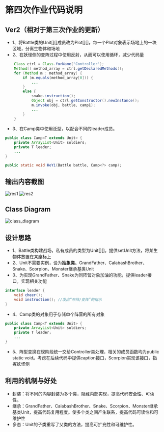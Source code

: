 # 第四次作业代码说明

## Ver2（相对于第三次作业的更新）
* 1、将Battle类的Unit[][]成员改为Plot[][]，每一个Plot对象表示场地上的一块区域，分离生物体和场地<br>
* 2、在妖怪侧的变阵过程中使用反射，从而可以使用循环，减少代码量
```Java
	Class ctrl = Class.forName("Controller");
    Method[] method_array = ctrl.getDeclaredMethods();
    for (Method m : method_array) {
        if (m.equals(method_array[0])) {
            ...
        }
        else {
            snake.instruction();
            Object obj = ctrl.getConstructor().newInstance();
            m.invoke(obj, battle, camp1);
            ...
        }
    }
```
* 3、在Camp类中使用泛型，以配合不同的leader成员。
```Java
public class Camp<T extends Unit> {
	private ArrayList<Unit> soldiers;
	private T leader;
	...
}

public static void HeYi(Battle battle, Camp<?> camp);
```

## 输出内容截图
![res1](https://github.com/XYm1998/java-2019-homeworks/blob/master/3-OOPAdvanced/徐翊萌-161220150/img/res1.png)
![res2](https://github.com/XYm1998/java-2019-homeworks/blob/master/3-OOPAdvanced/徐翊萌-161220150/img/res2.png)

## Class Diagram
![class_diagram](https://github.com/XYm1998/java-2019-homeworks/blob/master/4-Types/徐翊萌-161220150/img/Class_Diagram.png)

## 设计思路
* 1、Battle类构建战场，私有成员的类型为Unit[][]。提供setUnit方法，将某生物体放置在某座标上<br>
* 2、Unit不需要实例，设为**抽象类**。GrandFather、CalabashBrother、Snake、Scorpion、Monster继承基类Unit<br>
* 3、为实现GrandFather、Snake为同阵营对象加油的功能，提供leader接口，实现相关功能
```Java
interface leader {
	void cheer();
	void instruction(); //发出“布阵/变阵”的指示
}
```
* 4、Camp类的对象用于存储单个阵营的所有对象
```Java
public class Camp<T extends Unit> {
	private ArrayList<Unit> soldiers;
	private T leader;
	...
}
```
* 5、阵型变换在现阶段统一交给Controller类处理，相关的成员函数均为public static void。考虑在后续代码中提供caption接口，Scorpion实现该接口，指挥妖怪侧

## 利用的机制与好处
* 封装：将不同的内容封装为多个类，隐藏内部实现，提高代码安全性、可读性。<br>
* 继承：GrandFather、CalabashBrother、Snake、Scorpion、Monster继承基类Unit，提高代码复用程度。使多个类之间产生联系，提高代码可读性和可维护性<br>
* 多态：Unit的子类重写了父类的方法，提高可扩充性和可维护性。